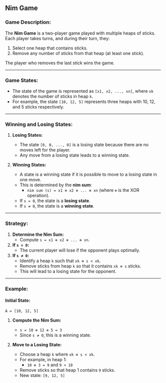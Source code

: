 ## Nim Game

### Game Description:
The **Nim Game** is a two-player game played with multiple heaps of sticks.  
Each player takes turns, and during their turn, they:
1. Select one heap that contains sticks.
2. Remove any number of sticks from that heap (at least one stick).

The player who removes the last stick wins the game.

---

### Game States:
- The state of the game is represented as `[x1, x2, ..., xn]`, where `xk` denotes the number of sticks in heap `k`.
- For example, the state `[10, 12, 5]` represents three heaps with 10, 12, and 5 sticks respectively.

---

### Winning and Losing States:
1. **Losing States:**
   - The state `[0, 0, ..., 0]` is a losing state because there are no moves left for the player.
   - Any move from a losing state leads to a winning state.

2. **Winning States:**
   - A state is a winning state if it is possible to move to a losing state in one move.
   - This is determined by the **nim sum**:
     - `nim sum (s) = x1 ⊕ x2 ⊕ ... ⊕ xn` (where `⊕` is the XOR operation).
   - If `s = 0`, the state is a **losing state**.  
   - If `s ≠ 0`, the state is a **winning state**.

---

### Strategy:
1. **Determine the Nim Sum:**
   - Compute `s = x1 ⊕ x2 ⊕ ... ⊕ xn`.
2. **If `s = 0`:**
   - The current player will lose if the opponent plays optimally.
3. **If `s ≠ 0`:**
   - Identify a heap `k` such that `xk ⊕ s < xk`.
   - Remove sticks from heap `k` so that it contains `xk ⊕ s` sticks.  
   - This will lead to a losing state for the opponent.

---

### Example:
#### Initial State:
`A = [10, 12, 5]`

1. **Compute the Nim Sum:**
   - `s = 10 ⊕ 12 ⊕ 5 = 3`
   - Since `s ≠ 0`, this is a winning state.

2. **Move to a Losing State:**
   - Choose a heap `k` where `xk ⊕ s < xk`.
   - For example, in heap 1:
     - `10 ⊕ 3 = 9` and `9 < 10`
   - Remove sticks so that heap 1 contains `9` sticks.
   - New state: `[9, 12, 5]`

